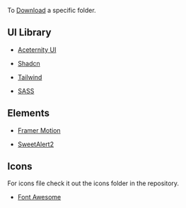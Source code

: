 To [Download](https://download-directory.github.io/) a specific folder.


## UI Library

* [Aceternity UI](https://ui.aceternity.com/)

* [Shadcn](https://ui.shadcn.com/)

* [Tailwind](https://tailwindcss.com/)

* [SASS](https://sass-lang.com/)

## Elements

* [Framer Motion](https://www.framer.com/motion/)

* [SweetAlert2](https://sweetalert2.github.io/#download)

## Icons 

For icons file check it out the icons folder in the repository.

* [Font Awesome](https://fontawesome.com/)

